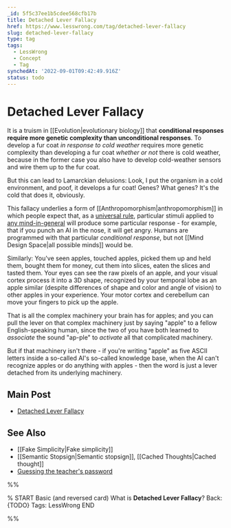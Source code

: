 ```yaml
---
_id: 5f5c37ee1b5cdee568cfb17b
title: Detached Lever Fallacy
href: https://www.lesswrong.com/tag/detached-lever-fallacy
slug: detached-lever-fallacy
type: tag
tags:
  - LessWrong
  - Concept
  - Tag
synchedAt: '2022-09-01T09:42:49.916Z'
status: todo
---
```


# Detached Lever Fallacy

It is a truism in [[Evolution|evolutionary biology]] that **conditional responses require more genetic complexity than unconditional responses**. To develop a fur coat *in response to cold weather* requires more genetic complexity than developing a fur coat *whether or not* there is cold weather, because in the former case you also have to develop cold-weather sensors and wire them up to the fur coat.

But this can lead to Lamarckian delusions: Look, I put the organism in a cold environment, and poof, it develops a fur coat! Genes? What genes? It's the cold that does it, obviously.

This fallacy underlies a form of [[Anthropomorphism|anthropomorphism]] in which people expect that, as a [universal rule](https://wiki.lesswrong.com/wiki/no_universal_arguments), particular stimuli applied to [any mind-in-general](https://wiki.lesswrong.com/wiki/minds-in-general) will produce some particular response - for example, that if you punch an AI in the nose, it will get angry. Humans are programmed with that particular *conditional response*, but not [[Mind Design Space|all possible minds]] would be.

Similarly: You've seen apples, touched apples, picked them up and held them, bought them for money, cut them into slices, eaten the slices and tasted them. Your eyes can see the raw pixels of an apple, and your visual cortex process it into a 3D shape, recognized by your temporal lobe as an apple similar (despite differences of shape and color and angle of vision) to other apples in your experience. Your motor cortex and cerebellum can move your fingers to pick up the apple.

That is all the complex machinery your brain has for apples; and you can pull the lever on that complex machinery just by saying "apple" to a fellow English-speaking human, since the two of you have both learned to *associate* the sound "ap-ple" to *activate* all that complicated machinery.

But if that machinery isn't there - if you're writing "apple" as five ASCII letters inside a so-called AI's so-called knowledge base, when the AI can't recognize apples or do anything with apples - then the word is just a lever detached from its underlying machinery.

## Main Post

- [Detached Lever Fallacy](http://lesswrong.com/lw/sp/detached_lever_fallacy/)

## See Also

- [[Fake Simplicity|Fake simplicity]]
- [[Semantic Stopsign|Semantic stopsign]], [[Cached Thoughts|Cached thought]]
- [Guessing the teacher's password](https://wiki.lesswrong.com/wiki/Guessing_the_teacher's_password)


%%

% START
Basic (and reversed card)
What is **Detached Lever Fallacy**?
Back: {TODO}
Tags: LessWrong
END
<!--ID: 1663157009004-->


%%
	
